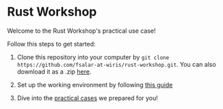 # Rust Workshop

Welcome to the Rust Workshop's practical use case!

Follow this steps to get started:

1. Clone this repository into your computer by `git clone https://github.com/fsalar-at-wiris/rust-workshop.git`. You can also download it as a .zip [here](https://github.com/fsalar-at-wiris/rust-workshop/archive/refs/heads/main.zip).

2. Set up the working environment by following [this guide](./PREPARATIVES.md)

3. Dive into the [practical cases](./PRACTICAL_CASE.md) we prepared for you!
